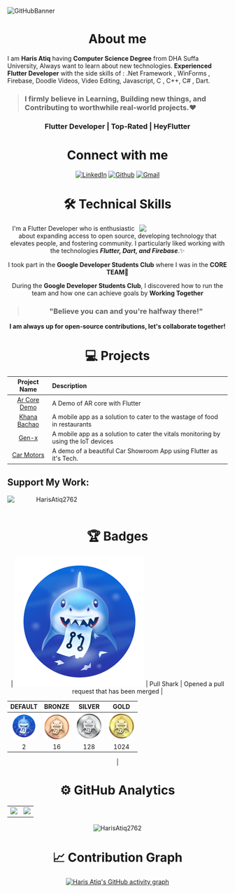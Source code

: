 <!-- 
![reame4](https://user-images.githubusercontent.com/90326051/164891150-8bc4a1d8-b9df-4a83-8857-3cf47e320658.png) 

<h1 align="center" >Hey, I'm <a href="https://www.linkedin.com/in/HarisAtiq2762/" target="_blank"> Haris Atiq 👋</a>
  </br>
<img width="40%" align="right"   src="https://user-images.githubusercontent.com/90326051/163715255-a025d887-bdf0-4801-afd9-929c9d876190.png" > -->

<!-- ![MyGithubBanner](https://user-images.githubusercontent.com/90326051/192113603-d802367b-14e0-462e-9d30-e138caef5898.png) -->
![GitHubBanner](https://media.licdn.com/dms/image/D4D16AQHt-_WG_c7jKQ/profile-displaybackgroundimage-shrink_350_1400/0/1683569104924?e=1718841600&v=beta&t=--Kl5p2T84hSQ7kPcItl-_pAs828JRojfZwl36Ts1fQ)


<!-- <h3>About me,</h3> -->
<h1 align="center"> About me</h1>

I am <b>Haris Atiq</b> having <b>Computer Science Degree</b> from DHA Suffa University, Always want to learn about new technologies. <b>Experienced Flutter Developer</b> with the side skills of : .Net Framework , WinForms , Firebase, Doodle Videos, Video Editing, Javascript, C , C++, C# , Dart. 

> ### I firmly believe in <b>Learning</b>, <b>Building</b> new things, and <b>Contributing</b> to worthwhile real-world projects.❤

<h3 align="center">Flutter Developer | Top-Rated | HeyFlutter </h3>
   <div align="center">

 <h1 align="center">Connect with me</h1>

<div align="center">
<a  href="linkedin.com/in/haris-atiq-331a81205/" target="_blank"><img alt="LinkedIn" src="https://img.shields.io/badge/linkedin%20-%230077B5.svg?&style=for-the-badge&logo=linkedin&logoColor=white" /></a>
<a href="https://github.com/HarisAtiq2762" target="_blank"><img alt="Github" src="https://img.shields.io/badge/GitHub-100000?style=for-the-badge&logo=github&logoColor=white"/></a>
<a href="mailto:harisatiq15@gmail.com"><img  alt="Gmail" src="https://img.shields.io/badge/Gmail-D14836?style=for-the-badge&logo=gmail&logoColor=white" />
</a>
</div>

 
 <div align="center">

<h1>🛠 Technical Skills</h1>
   
   <img width="40%" align="right"   src="https://user-images.githubusercontent.com/90326051/196059543-f26eed56-e331-4211-8c0f-7ec25ab482de.png">

I'm a Flutter Developer who is enthusiastic about expanding access to open source, developing technology that elevates people, and fostering community. I particularly liked working with the technologies _**Flutter, Dart, and Firebase**_.✨

I took part in the **Google Developer Students Club** where I was in the **CORE TEAM**🎉

During the **Google Developer Students Club**, I discovered how to run the team and how one can achieve goals by **Working Together**

> ### "Believe you can and you're halfway there!"

**I am always up for open-source contributions, let's collaborate together!**


<h1 align="center">💻 Projects</h1>


| Project Name      | Description | 
| :---:        |    :----   |  
| [Ar Core Demo](https://github.com/HarisAtiq2762/flutter_arcore_demo)  | A Demo of AR core with Flutter
| [Khana Bachao](https://github.com/HarisAtiq2762/khana_bachao)  | A mobile app as a solution to cater to the wastage of food in restaurants 
| [Gen-x](https://github.com/HarisAtiq2762/gen_x_healthcare_system)  | A mobile app as a solution to cater the vitals monitoring by using the IoT devices
| [Car Motors](https://github.com/HarisAtiq2762/car_motors) | A demo of a beautiful Car Showroom App using Flutter as it's Tech.



  

<h2 align="left">Support My Work:</h2>
<p><a href="buymeacoffee.com/harisatiq1r"> <img align="left" src="https://cdn.buymeacoffee.com/buttons/v2/default-yellow.png" height="50" width="210" alt="HarisAtiq2762" /></a></p><br><br>

# 🏆 Badges

| ![Pull Shark](/Media/Badges/Pull-Shark/PNG/PullShark.png)     | Pull Shark  | Opened a pull request that has been merged | <table>  <thead>  <tr>  <th>DEFAULT</th> <th>BRONZE</th>  <th>SILVER</th>  <th>GOLD</th>  </tr>  </thead>  <tbody>  <tr>  <td align="center"><img src="/Media/Badges/Pull-Shark/PNG/PullShark.png" width="60px"></td>   <td><img src="/Media/Badges/Pull-Shark/PNG/PullShark_Bronze.png" width="60px" align="center"></td>  <td><img src="/Media/Badges/Pull-Shark/PNG/PullShark_Silver.png" width="60px"></td>  <td><img src="/Media/Badges/Pull-Shark/PNG/PullShark_Gold.png" width="60px"></td>  </tr>  <tr>  <td align="center">2</td>  <td align="center">16</td>  <td align="center">128</td>  <td align="center">1024</td>  </tr>   </tbody>  </table>      |

# ⚙️ GitHub Analytics
  
<table>
  <tr>
<td><img height="180px" src="https://github-readme-stats.vercel.app/api?username=HarisAtiq2762&show_icons=true&theme=dark" />
    <td><img height="170px" src="https://github-readme-stats.vercel.app/api/top-langs/?username=HarisAtiq2762&layout=compact&theme=dark" /></td>
  </tr>
</table>

<div align="center">
<p><img align="center" src="https://github-readme-streak-stats.herokuapp.com/?user=HarisAtiq2762&layout=compact&theme=dark" alt="HarisAtiq2762"/></p>
  </div>


# 📈 Contribution Graph  
 [![Haris Atiq's GitHub activity graph](https://activity-graph.herokuapp.com/graph?username=HarisAtiq2762&&theme=xcode)](https://github.com/HarisAtiq2762)

 </div>

<!---
HarisAtiq2762/HarisAtiq2762 is a ✨ special ✨ repository because its `README.md` (this file) appears on your GitHub profile.
You can click the Preview link to take a look at your changes.
--->
